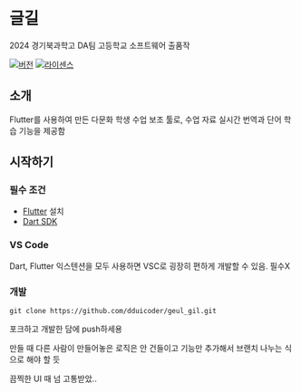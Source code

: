 # 글길

2024 경기북과학고 DA팀 고등학교 소프트웨어 출품작

[![버전](https://img.shields.io/badge/version-1.0.0-blue.svg)](https://github.com/사용자명/프로젝트명/releases)
[![라이센스](https://img.shields.io/badge/license-MIT-green.svg)](LICENSE)

## 소개

Flutter를 사용하여 만든 다문화 학생 수업 보조 툴로, 수업 자료 실시간 번역과 단어 학습 기능을 제공함

## 시작하기

### 필수 조건

- [Flutter](https://flutter.dev/docs/get-started/install) 설치
- [Dart SDK](https://dart.dev/get-dart)

### VS Code

Dart, Flutter 익스텐션을 모두 사용하면 VSC로 굉장히 편하게 개발할 수 있음. 필수X

### 개발

```
git clone https://github.com/dduicoder/geul_gil.git
```

포크하고 개발한 담에 push하세용

만들 때 다른 사람이 만들어놓은 로직은 안 건들이고 기능만 추가해서 브랜치 나누는 식으로 해야 할 듯

끔찍한 UI 때 넘 고통받았..
